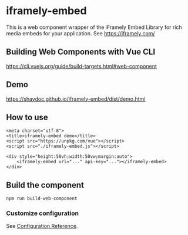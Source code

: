 # iframely-embed

This is a web component wrapper of the iFramely Embed Library for rich media embeds for your 
application. See https://iframely.com/

## Building Web Components with Vue CLI 
https://cli.vuejs.org/guide/build-targets.html#web-component

## Demo
https://shaydoc.github.io/iframely-embed/dist/demo.html

## How to use

```
<meta charset="utf-8">
<title>iframely-embed demo</title>
<script src="https://unpkg.com/vue"></script>
<script src="./iframely-embed.js"></script>

<div style="height:50vh;width:50vw;margin:auto">
    <iframely-embed url="..." api-key="..."></iframely-embed>
</div>
```

## Build the component
```
npm run build-web-component
```

### Customize configuration
See [Configuration Reference](https://cli.vuejs.org/config/).
